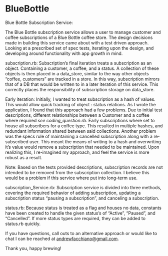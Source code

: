 # BlueBottle
Blue Bottle Subscription Service:

The Blue Bottle subscription service allows a user to manage customer and coffee subscriptions of a Blue Bottle coffee store. The design decisions made in building this service came about with a test driven approach. Looking at a prescribed set of spec tests, iterating upon the design, and developing around functionality with app growth in mind.

subscription.rb:
Subscription’s final iteration treats a subscription as an object. Containing a customer, a coffee, and a status. A collection of these objects is then placed in a data_store, similar to the way other objects “coffee, customers” are tracked in a store. In this way, subscription mirrors that of a DB that would be written to in a later iteration of this service. This correctly places the responsibility of subscription storage on data_store.

Early iteration:
Initially, I wanted to treat subscription as a hash of values. This would allow quick tracking of object : status relations. As I wrote the application, I found that this approach had a few problems. Due to initial test descriptions, different relationships between a Customer and a coffee where required *see coding_question.rb*. Early subscriptions where set to house all subscribers for a coffee type. This resulted in multiple hashes, and redundant information shared between said collections. Another problem was the specs rule of maintaining a cancelled subscription along with a re-subscribed user. This meant the means of writing to a hash and overwriting it’s value would remove a subscription that needed to be maintained. Upon realizing this, I re-imagined my approach, and feel the service is more robust as a result. 

Note: Based on the tests provided descriptions, subscription records are not intended to be removed from the subscription collection. I believe this would be a problem if this service where put into long-term use.

subscription_Service.rb:
Subscription service is divided into three methods, covering the required behavior of adding subscription, updating a subscription status “pausing a subscription”, and canceling a subscription. 

status.rb:
Because status is treated as a flag and houses no data, constants have been created to handle the given status’s of “Active”, “Paused”, and “Cancelled”. If more status types are required, they can be added to status.rb quickly.

If you have questions, call outs to an alternative approach or would like to chat I can be reached at andrewfacchiano@gmail.com.     

Thank you, happy brewing!